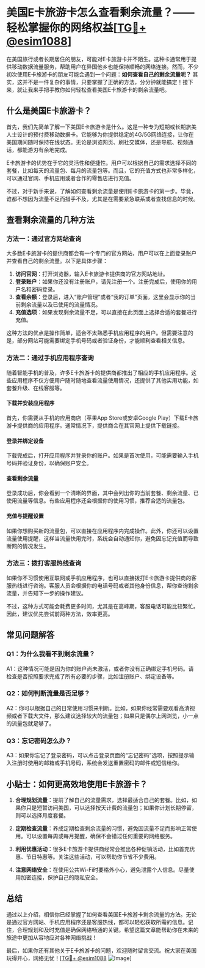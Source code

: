# 美国E卡旅游卡怎么查看剩余流量？——轻松掌握你的网络权益[[TG💪+ @esim1088](https://t.me/s/esim1088)]

在美国旅行或者长期居住的朋友，可能对E卡旅游卡并不陌生。这种卡通常用于提供移动数据流量服务，帮助用户在异国他乡也能保持顺畅的网络连接。然而，不少初次使用E卡旅游卡的朋友可能会遇到一个问题：**如何查看自己的剩余流量呢？** 其实，这并不是一件复杂的事情，只要掌握了正确的方法，分分钟就能搞定！接下来，就让我来手把手教你如何轻松查看美国E卡旅游卡的剩余流量吧。

## 什么是美国E卡旅游卡？

首先，我们先简单了解一下美国E卡旅游卡是什么。这是一种专为短期或长期旅美人士设计的预付费移动数据卡。它能够为你提供稳定的4G/5G网络连接，让你在美国期间随时保持在线状态。无论是浏览网页、刷社交媒体，还是导航、视频通话，都能游刃有余地完成。

E卡旅游卡的优势在于它的灵活性和便捷性。用户可以根据自己的需求选择不同的套餐，比如每天的流量包、每月的流量包等。而且，它的充值方式也非常多样化，可以通过官网、手机应用或者合作的零售店进行充值。

不过，对于新手来说，了解如何查看剩余流量是使用E卡旅游卡的第一步。毕竟，谁都不想因为流量不足而措手不及，尤其是在需要紧急联系或者查找信息的时候。

## 查看剩余流量的几种方法

### 方法一：通过官方网站查询

大多数E卡旅游卡的提供商都会有一个专门的官方网站，用户可以在上面登录账户并查看自己的剩余流量。以下是具体步骤：

1. **访问官网**：打开浏览器，输入E卡旅游卡提供商的官方网站地址。
2. **登录账户**：如果你还没有注册账户，请先注册一个。注册完成后，使用你的用户名和密码登录。
3. **查看余额**：登录后，进入“账户管理”或者“我的订单”页面，这里会显示你的当前剩余流量以及已使用的流量情况。
4. **充值选项**：如果发现剩余流量不足，可以直接在此页面上选择合适的套餐进行充值。

这种方法的优点是操作简单，适合不太熟悉手机应用程序的用户。但需要注意的是，部分网站可能需要绑定手机号码或者验证身份，才能顺利查看相关信息。

### 方法二：通过手机应用程序查询

随着智能手机的普及，许多E卡旅游卡的提供商都推出了相应的手机应用程序。这些应用程序不仅方便用户随时随地查看流量使用情况，还提供了其他实用功能，如套餐升级、在线客服等。

#### 下载并安装应用程序

首先，你需要从手机的应用商店（苹果App Store或安卓Google Play）下载E卡旅游卡提供商的应用程序。通常情况下，提供商会在其官网上提供下载链接。

#### 登录并绑定设备

下载完成后，打开应用程序并登录你的账户。如果是首次使用，可能需要输入手机号码并验证身份，以确保账户安全。

#### 查看剩余流量

登录成功后，你会看到一个清晰的界面，其中会列出你的当前套餐、剩余流量、已使用流量等信息。有些应用程序还会根据你的使用习惯，推荐合适的流量包。

#### 充值与提醒设置

如果你想购买新的流量包，可以直接在应用程序内完成操作。此外，你还可以设置流量使用提醒，这样当流量快用完时，系统会自动通知你，避免因忘记充值而导致断网的情况发生。

### 方法三：拨打客服热线查询

如果你不习惯使用互联网或手机应用程序，也可以直接拨打E卡旅游卡提供商的客服热线进行咨询。客服人员会根据你的电话号码或者其他身份信息，帮你查询剩余流量，并告知下一步的操作建议。

不过，这种方式可能会耗费更多时间，尤其是在高峰期，客服电话可能比较繁忙。因此，建议优先尝试前两种方法，效率更高。

## 常见问题解答

### Q1：为什么我看不到剩余流量？
A1：这种情况可能是因为你的账户尚未激活，或者你没有正确绑定手机号码。请检查是否按照要求完成了所有必要的步骤，比如注册账户、绑定设备等。

### Q2：如何判断流量是否足够？
A2：你可以根据自己的日常使用习惯来判断。比如，如果你经常需要观看高清视频或者下载大文件，那么建议选择较大的流量包；如果只是偶尔上网浏览，小一点的流量包就足够了。

### Q3：忘记密码怎么办？
A3：如果你忘记了登录密码，可以点击登录页面的“忘记密码”选项，按照提示输入注册时使用的邮箱或手机号码，系统会发送重置密码的邮件或短信给你。

## 小贴士：如何更高效地使用E卡旅游卡？

1. **合理规划流量**：提前了解自己的流量需求，选择最适合自己的套餐。比如，如果你只是短暂访问美国，可以选择按天计费的流量包；如果你计划长期停留，则可以选择月度套餐。
   
2. **定期检查流量**：养成定期检查剩余流量的习惯，避免因流量不足而影响正常使用。可以设置每周或每月提醒，确保不会错过任何重要的网络服务。

3. **利用优惠活动**：很多E卡旅游卡提供商经常会推出各种促销活动，比如首充优惠、节日特惠等。关注这些活动，可以帮助你节省不少费用。

4. **注意网络安全**：在使用公共Wi-Fi时要格外小心，避免泄露个人信息。尽量使用加密连接，保护自己的隐私安全。

## 总结

通过以上介绍，相信你已经掌握了如何查看美国E卡旅游卡剩余流量的方法。无论是通过官方网站、手机应用程序还是客服热线，都可以轻松获取所需的信息。记住，合理规划和及时充值是确保网络畅通的关键。希望这篇文章能帮助你在未来的旅途中更加从容地应对各种网络挑战！

最后，如果你还有其他关于E卡旅游卡的问题，欢迎随时留言交流。祝大家在美国玩得开心，网络无忧！[[TG💪+ @esim1088](https://t.me/s/esim1088) ![Image](https://i.postimg.cc/4NQfJmqS/Snipaste-2025-05-13-00-14-12.png)]